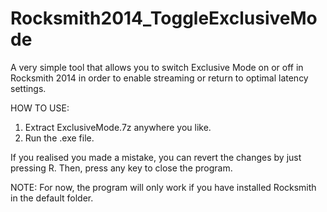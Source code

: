 # Rocksmith2014_ToggleExclusiveMode
A very simple tool that allows you to switch Exclusive Mode on or off in Rocksmith 2014 in order to enable streaming or return to optimal latency settings.

HOW TO USE:

1) Extract ExclusiveMode.7z anywhere you like.
2) Run the .exe file.

If you realised you made a mistake, you can revert the changes by just pressing R. Then, press any key to close the program.

NOTE: For now, the program will only work if you have installed Rocksmith in the default folder.

